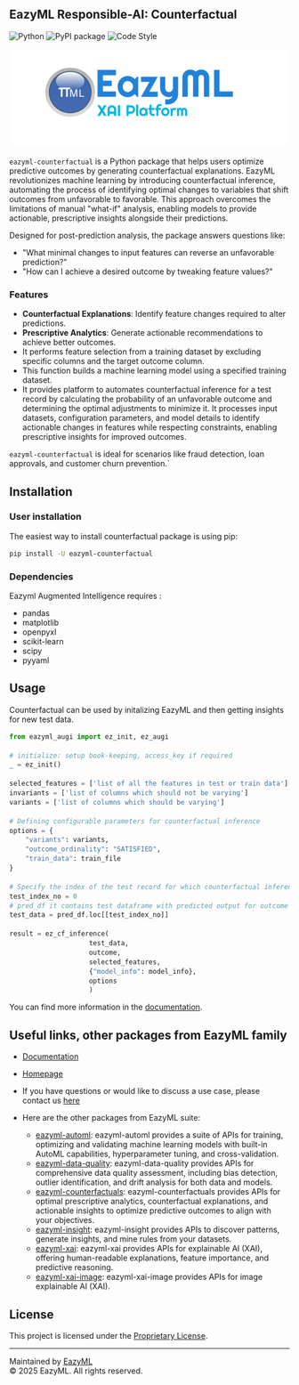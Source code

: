 ## EazyML Responsible-AI: Counterfactual
![Python](https://img.shields.io/badge/python-3.7%20%7C%203.8%20%7C%203.9%20%7C%203.10%20%7C%203.11%20%7C%203.12-blue)  ![PyPI package](https://img.shields.io/badge/pypi%20package-0.0.47-brightgreen) ![Code Style](https://img.shields.io/badge/code%20style-black-black)

![EazyML](https://github.com/EazyML/eazyml-docs/raw/refs/heads/master/EazyML_logo.png)

`eazyml-counterfactual` is a Python package that helps users optimize predictive outcomes by generating counterfactual explanations.
EazyML revolutionizes machine learning by introducing counterfactual inference, automating the process of identifying optimal changes to variables that shift outcomes from unfavorable to favorable. This approach overcomes the limitations of manual "what-if" analysis, enabling models to provide actionable, prescriptive insights alongside their predictions.

Designed for post-prediction analysis, the package answers questions like:
- "What minimal changes to input features can reverse an unfavorable prediction?"
- "How can I achieve a desired outcome by tweaking feature values?"

### Features
- **Counterfactual Explanations**: Identify feature changes required to alter predictions.
- **Prescriptive Analytics**: Generate actionable recommendations to achieve better outcomes.
- It performs feature selection from a training dataset by excluding specific columns and the target outcome column.
- This function builds a machine learning model using a specified training dataset.
- It provides platform to automates counterfactual inference for a test record by calculating the probability of an unfavorable outcome and determining the optimal adjustments to minimize it. It processes input datasets, configuration parameters, and model details to identify actionable changes in features while respecting constraints, enabling prescriptive insights for improved outcomes.

`eazyml-counterfactual` is ideal for scenarios like fraud detection, loan approvals, and customer churn prevention.`

## Installation
### User installation
The easiest way to install counterfactual package is using pip:
```bash
pip install -U eazyml-counterfactual
```
### Dependencies
Eazyml Augmented Intelligence requires :
- pandas
- matplotlib
- openpyxl
- scikit-learn
- scipy
- pyyaml

## Usage
Counterfactual can be used by initalizing EazyML and then getting insights for new test data.

```python
from eazyml_augi import ez_init, ez_augi

# initialize: setup book-keeping, access_key if required 
_ = ez_init()

selected_features = ['list of all the features in test or train data']
invariants = ['list of columns which should not be varying']
variants = ['list of columns which should be varying']

# Defining configurable parameters for counterfactual inference
options = {   
    "variants": variants,
    "outcome_ordinality": "SATISFIED",
    "train_data": train_file
}

# Specify the index of the test record for which counterfactual inference will be performed
test_index_no = 0
# pred_df it contains test dataframe with predicted output for outcome in probability term.
test_data = pred_df.loc[[test_index_no]]

result = ez_cf_inference(
                    test_data,
                    outcome,
                    selected_features,
                    {"model_info": model_info},
                    options
                    )
```
You can find more information in the [documentation](https://eazyml.readthedocs.io/en/latest/packages/eazyml_cf.html).

## Useful links, other packages from EazyML family
- [Documentation](https://docs.eazyml.com)
- [Homepage](https://eazyml.com)
- If you have questions or would like to discuss a use case, please contact us [here](https://eazyml.com/trust-in-ai)
- Here are the other packages from EazyML suite:

    - [eazyml-automl](https://pypi.org/project/eazyml/): eazyml-automl provides a suite of APIs for training, optimizing and validating machine learning models with built-in AutoML capabilities, hyperparameter tuning, and cross-validation.
    - [eazyml-data-quality](https://pypi.org/project/eazyml-dq/): eazyml-data-quality provides APIs for comprehensive data quality assessment, including bias detection, outlier identification, and drift analysis for both data and models.
    - [eazyml-counterfactuals](https://pypi.org/project/eazyml-cf/): eazyml-counterfactuals provides APIs for optimal prescriptive analytics, counterfactual explanations, and actionable insights to optimize predictive outcomes to align with your objectives.
    - [eazyml-insight](https://pypi.org/project/eazyml-augi/): eazyml-insight provides APIs to discover patterns, generate insights, and mine rules from your datasets.
    - [eazyml-xai](https://pypi.org/project/eazyml-xai/): eazyml-xai provides APIs for explainable AI (XAI), offering human-readable explanations, feature importance, and predictive reasoning.
    - [eazyml-xai-image](https://pypi.org/project/eazyml-xai-image/): eazyml-xai-image provides APIs for image explainable AI (XAI).

## License
This project is licensed under the [Proprietary License](https://github.com/EazyML/eazyml-docs/blob/master/LICENSE).

---

Maintained by [EazyML](https://eazyml.com)  
© 2025 EazyML. All rights reserved.